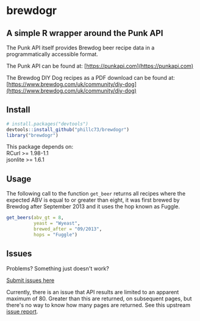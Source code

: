 brewdogr
=======

## A simple R wrapper around the Punk API

The Punk API itself provides Brewdog beer recipe data in a programmatically accessible format.

The Punk API can be found at: [https://punkapi.com](https://punkapi.com)

The Brewdog DIY Dog recipes as a PDF download can be found at: [https://www.brewdog.com/uk/community/diy-dog](https://www.brewdog.com/uk/community/diy-dog)

## Install

```r
# install.packages("devtools")
devtools::install_github("phillc73/brewdogr")
library("brewdogr")
```
This package depends on:  
RCurl >= 1.98-1.1  
jsonlite >= 1.6.1  

## Usage

The following call to the function `get_beer` returns all recipes where the expected ABV is equal to or greater than eight, it was first brewed by Brewdog after September 2013 and it uses the hop known as Fuggle.

```r
get_beers(abv_gt = 8,
          yeast = "Wyeast",
          brewed_after = "09/2013",
          hops = "Fuggle")
```

## Issues

Problems? Something just doesn't work?

[Submit issues here](https://github.com/phillc73/brewdogr/issues)

Currently, there is an issue that API results are limited to an apparent maximum of 80. Greater than this are returned, on subsequent pages, but there's no way to know how many pages are returned. See this upstream [issue report](https://github.com/samjbmason/punkapi/issues/55).

